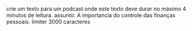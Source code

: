 crie um texto para um podcast onde este texto deve durar no máximo 4 minutos de leitura.  assunto: A importancia do controle das finanças pessoais. limiter 3000 caracteres
